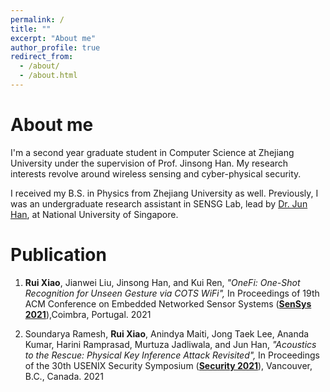 ```yaml
---
permalink: /
title: ""
excerpt: "About me"
author_profile: true
redirect_from: 
  - /about/
  - /about.html
---
```


# About me

I'm a second year graduate student in Computer Science at Zhejiang University under the supervision of Prof. Jinsong Han. My research interests revolve around wireless sensing and cyber-physical security.

I received my B.S. in Physics from Zhejiang University as well. Previously, I was an undergraduate research assistant in SENSG Lab, lead by [Dr. Jun Han](http://www.junhan.org/), at National University of Singapore. 

# Publication

1. **Rui Xiao**, Jianwei Liu, Jinsong Han, and Kui Ren,
    *"OneFi: One-Shot Recognition for Unseen Gesture via COTS WiFi",*
    In Proceedings of 19th ACM Conference on Embedded Networked Sensor Systems
    (**[SenSys 2021](https://sensys.acm.org/2021/)**),Coimbra, Portugal. 2021
   
2. Soundarya Ramesh, **Rui Xiao**, Anindya Maiti, Jong Taek Lee, Ananda Kumar, Harini Ramprasad, Murtuza Jadliwala, and Jun Han,
    *"Acoustics to the Rescue: Physical Key Inference Attack Revisited",*
    In Proceedings of the 30th USENIX Security Symposium 
    (**[Security 2021](https://www.usenix.org/conference/usenixsecurity21)**), Vancouver, B.C., Canada. 2021
